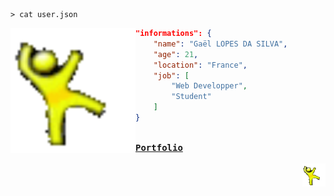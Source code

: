 <!--- 2024-11-28T13:53:13.905 --->

```shell
> cat user.json
```

<img align="left" style="width: 200px;" title="This is the yellow dancing man. Don't question him." alt="Too bad. He gone..." src="./assets/yellow_man.gif">

```json
"informations": {
    "name": "Gaël LOPES DA SILVA",
    "age": 21,
    "location": "France",
    "job": [
        "Web Developper",
        "Student"
    ]
}
```

[<kbd><br><strong>Portfolio</strong><br><br></kbd>](https://gael-lopes-da-silva.github.io/portfolio/)
<img align="right" style="width: 37px;" title="This is the yellow dancing man. Don't question him." alt="Too bad. He gone..." src="./assets/yellow_man.gif">
